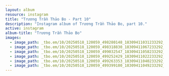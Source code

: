 ```yaml
---
layout: album
resource: instagram
title: "Trương Trần Thảo Bo - Part 10"
description: "Instagram album of Trương Trần Thảo Bo, part 10."
active: instagram
album-title: "Trương Trần Thảo Bo"
images:
  - image_path: _tbo.em/10/20250518_120059_498280148_18309411031233292_7444904610474020932_n.jpg
  - image_path: _tbo.em/10/20250518_120059_498318830_18309411067233292_2007891119563191644_n.jpg
  - image_path: _tbo.em/10/20250518_120059_499032547_18309411058233292_4795101506292959778_n.jpg
  - image_path: _tbo.em/10/20250518_120059_499252429_18309411022233292_5307009384794330265_n.jpg
  - image_path: _tbo.em/10/20250518_120059_499263353_18309411040233292_5703051991413417648_n.jpg
  - image_path: _tbo.em/10/20250518_120059_499399180_18309411049233292_9074966800738096567_n.jpg
---
```

